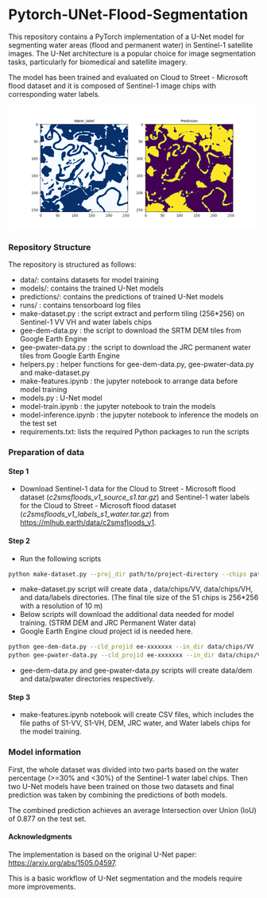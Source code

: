 # Pytorch-UNet-Flood-Segmentation

This repository contains a PyTorch implementation of a U-Net model for segmenting water areas (flood and permanent water) in Sentinel-1 satellite images. The U-Net architecture is a popular choice for image segmentation tasks, particularly for biomedical and satellite imagery.

The model has been trained and evaluated on Cloud to Street - Microsoft flood dataset and it is composed of Sentinel-1 image chips with corresponding water labels.

<p align="center">
<img src="predictions/preds.gif" width="500" height="250" />
</p>

### Repository Structure
The repository is structured as follows:

* data/: contains datasets for model training
* models/: contains the trained U-Net models
* predictions/: contains the predictions of trained U-Net models
* runs/ : contains tensorboard log files
* make-dataset.py : the script extract and perform tiling (256*256) on Sentinel-1 VV VH and water labels chips
* gee-dem-data.py : the script to download the SRTM DEM tiles from Google Earth Engine
* gee-pwater-data.py : the script to download the JRC permanent water tiles from Google Earth Engine
* helpers.py : helper functions for gee-dem-data.py, gee-pwater-data.py and make-dataset.py
* make-features.ipynb : the jupyter notebook to arrange data before model training
* models.py : U-Net model
* model-train.ipynb : the jupyter notebook to train the models
* model-inference.ipynb : the jupyter notebook to inference the models on the test set
* requirements.txt: lists the required Python packages to run the scripts

### Preparation of data 
#### Step 1
* Download Sentinel-1 data for the Cloud to Street - Microsoft flood dataset (*c2smsfloods_v1_source_s1.tar.gz*) and Sentinel-1 water labels for the Cloud to Street - Microsoft flood dataset (*c2smsfloods_v1_labels_s1_water.tar.gz*) from https://mlhub.earth/data/c2smsfloods_v1.

#### Step 2
* Run the following scripts 
```bash
python make-dataset.py --proj_dir path/to/project-directory --chips path/to/c2smsfloods_v1_source_s1.tar.gz  --labels path/to/c2smsfloods_v1_labels_s1_water.tar.gz
```
* make-dataset.py script will create data , data/chips/VV, data/chips/VH, and data/labels directories. (The final tile size of the S1 chips is 256*256 with a resolution of 10 m)
* Below scripts will download the additional data needed for model training. (STRM DEM and JRC Permanent Water data)
* Google Earth Engine cloud project id is needed here.
```bash
python gee-dem-data.py --cld_projid ee-xxxxxxx --in_dir data/chips/VV  --out_dir data
python gee-pwater-data.py --cld_projid ee-xxxxxxx --in_dir data/chips/VV  --out_dir data
```
* gee-dem-data.py and gee-pwater-data.py scripts will create data/dem and data/pwater directories respectively.

#### Step 3
* make-features.ipynb notebook will create CSV files, which includes the file paths of S1-VV, S1-VH, DEM, JRC water, and Water labels chips for the model training.

### Model information
First, the whole dataset was divided into two parts based on the water percentage (>=30% and <30%) of the Sentinel-1 water label chips. Then two U-Net models have been trained on those two datasets and final prediction was taken by combining the predictions of both models. 

The combined prediction achieves an average Intersection over Union (IoU) of 0.877 on the test set.

#### Acknowledgments
The implementation is based on the original U-Net paper: https://arxiv.org/abs/1505.04597.

This is a basic workflow of U-Net segmentation and the models require more improvements.
